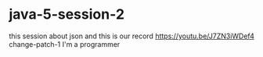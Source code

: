 # java-5-session-2
this session about json
and this is our record https://youtu.be/J7ZN3iWDef4            
change-patch-1
I'm a programmer
